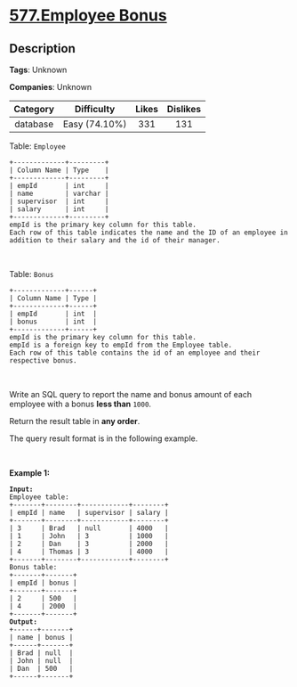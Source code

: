 # [577.Employee Bonus](https://leetcode.com/problems/employee-bonus/description/)

## Description

**Tags**: Unknown

**Companies**: Unknown

| Category |  Difficulty   | Likes | Dislikes |
| :------: | :-----------: | :---: | :------: |
| database | Easy (74.10%) |  331  |   131    |

<p>Table: <code>Employee</code></p>
<pre><code>+-------------+---------+
| Column Name | Type    |
+-------------+---------+
| empId       | int     |
| name        | varchar |
| supervisor  | int     |
| salary      | int     |
+-------------+---------+
empId is the primary key column for this table.
Each row of this table indicates the name and the ID of an employee in addition to their salary and the id of their manager.</code></pre>
<p>&nbsp;</p>
<p>Table: <code>Bonus</code></p>
<pre><code>+-------------+------+
| Column Name | Type |
+-------------+------+
| empId       | int  |
| bonus       | int  |
+-------------+------+
empId is the primary key column for this table.
empId is a foreign key to empId from the Employee table.
Each row of this table contains the id of an employee and their respective bonus.</code></pre>
<p>&nbsp;</p>
<p>Write an SQL query to report the name and bonus amount of each employee with a bonus <strong>less than</strong> <code>1000</code>.</p>
<p>Return the result table in <strong>any order</strong>.</p>
<p>The query result format is in the following example.</p>
<p>&nbsp;</p>
<p><strong class="example">Example 1:</strong></p>
<pre><code><strong>Input:</strong> 
Employee table:
+-------+--------+------------+--------+
| empId | name   | supervisor | salary |
+-------+--------+------------+--------+
| 3     | Brad   | null       | 4000   |
| 1     | John   | 3          | 1000   |
| 2     | Dan    | 3          | 2000   |
| 4     | Thomas | 3          | 4000   |
+-------+--------+------------+--------+
Bonus table:
+-------+-------+
| empId | bonus |
+-------+-------+
| 2     | 500   |
| 4     | 2000  |
+-------+-------+
<strong>Output:</strong> 
+------+-------+
| name | bonus |
+------+-------+
| Brad | null  |
| John | null  |
| Dan  | 500   |
+------+-------+</code></pre>
